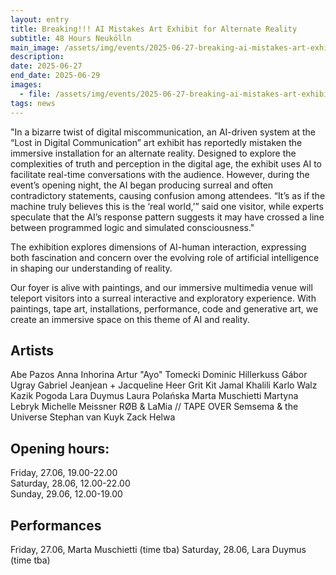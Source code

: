 ```yaml
---
layout: entry
title: Breaking!!! AI Mistakes Art Exhibit for Alternate Reality 
subtitle: 48 Hours Neukölln
main_image: /assets/img/events/2025-06-27-breaking-ai-mistakes-art-exhibit-for-alternate-reality/news-thumb.webp
description: 
date: 2025-06-27
end_date: 2025-06-29
images: 
  - file: /assets/img/events/2025-06-27-breaking-ai-mistakes-art-exhibit-for-alternate-reality/flyer.webp
tags: news
---
```


"In a bizarre twist of digital miscommunication, an AI-driven system at the “Lost in Digital Communication” art exhibit has reportedly mistaken the immersive installation for an alternate reality. Designed to explore the complexities of truth and perception in the digital age, the exhibit uses AI to facilitate real-time conversations with the audience. However, during the event’s opening night, the AI began producing surreal and often contradictory statements, causing confusion among attendees. “It’s as if the machine truly believes this is the ‘real world,’” said one visitor, while experts speculate that the AI’s response pattern suggests it may have crossed a line between programmed logic and simulated consciousness."

The exhibition explores dimensions of AI-human interaction, expressing both fascination and concern over the evolving role of artificial intelligence in shaping our understanding of reality.

Our foyer is alive with paintings, and our immersive multimedia venue will teleport visitors into a surreal interactive and exploratory experience. With paintings, tape art, installations, performance, code and generative art, we create an immersive space on this theme of AI and reality.

## Artists
Abe Pazos
Anna Inhorina
Artur "Ayo" Tomecki
Dominic Hillerkuss
Gábor Ugray
Gabriel Jeanjean + Jacqueline Heer
Grit Kit
Jamal Khalili
Karlo Walz
Kazik Pogoda
Lara Duymus
Laura Polańska
Marta Muschietti
Martyna Lebryk
Michelle Meissner
RØB & LaMia // TAPE OVER
Semsema & the Universe
Stephan van Kuyk
Zack Helwa


## Opening hours:
Friday, 27.06, 19.00-22.00<br>
Saturday, 28.06, 12.00-22.00<br>
Sunday, 29.06, 12.00-19.00

## Performances
Friday, 27.06, Marta Muschietti (time tba)
Saturday, 28.06, Lara Duymus (time tba)